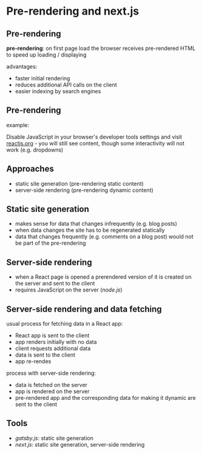 # Pre-rendering and next.js

## Pre-rendering

**pre-rendering**: on first page load the browser receives pre-rendered HTML to speed up loading / displaying

advantages:

- faster initial rendering
- reduces additional API calls on the client
- easier indexing by search engines

## Pre-rendering

example:

Disable JavaScript in your browser's developer tools settings and visit [reactjs.org](https://reactjs.org) - you will still see content, though some interactivity will not work (e.g. dropdowns)

## Approaches

- static site generation (pre-rendering static content)
- server-side rendering (pre-rendering dynamic content)

## Static site generation

- makes sense for data that changes infrequently (e.g. blog posts)
- when data changes the site has to be regenerated statically
- data that changes frequently (e.g. comments on a blog post) would not be part of the pre-rendering

## Server-side rendering

- when a React page is opened a prerendered version of it is created on the server and sent to the client
- requires JavaScript on the server (_node.js_)

## Server-side rendering and data fetching

usual process for fetching data in a React app:

- React app is sent to the client
- app renders initially with no data
- client requests additional data
- data is sent to the client
- app re-rendes

process with server-side rendering:

- data is fetched on the server
- app is rendered on the server
- pre-rendered app and the corresponding data for making it dynamic are sent to the client

## Tools

- _gatsby.js_: static site generation
- _next.js_: static site generation, server-side rendering
